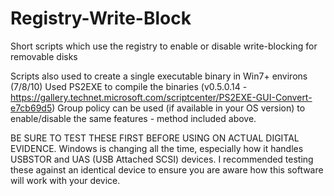 # Registry-Write-Block
Short scripts which use the registry to enable or disable write-blocking for removable disks

Scripts also used to create a single executable binary in Win7+ environs (7/8/10)
Used PS2EXE to compile the binaries (v0.5.0.14 - https://gallery.technet.microsoft.com/scriptcenter/PS2EXE-GUI-Convert-e7cb69d5)
Group policy can be used (if available in your OS version) to enable/disable the same features - method included above.

BE SURE TO TEST THESE FIRST BEFORE USING ON ACTUAL DIGITAL EVIDENCE.
Windows is changing all the time, especially how it handles USBSTOR and UAS (USB Attached SCSI) devices.
I recommended testing these against an identical device to ensure you are aware how this software will work with your device.

